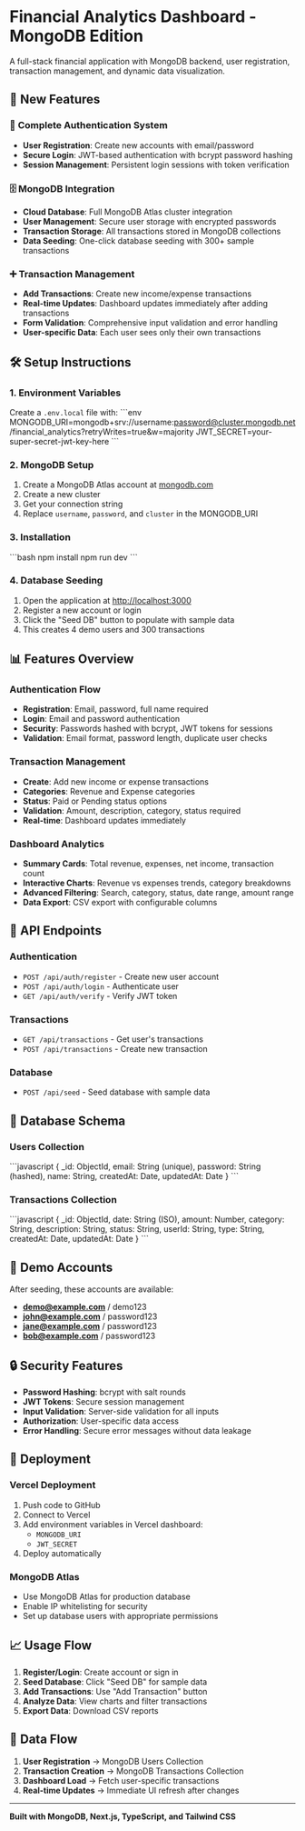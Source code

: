 # Financial Analytics Dashboard - MongoDB Edition

A full-stack financial application with MongoDB backend, user registration, transaction management, and dynamic data visualization.

## 🚀 New Features

### 🔐 **Complete Authentication System**
- **User Registration**: Create new accounts with email/password
- **Secure Login**: JWT-based authentication with bcrypt password hashing
- **Session Management**: Persistent login sessions with token verification

### 🗄️ **MongoDB Integration**
- **Cloud Database**: Full MongoDB Atlas cluster integration
- **User Management**: Secure user storage with encrypted passwords
- **Transaction Storage**: All transactions stored in MongoDB collections
- **Data Seeding**: One-click database seeding with 300+ sample transactions

### ➕ **Transaction Management**
- **Add Transactions**: Create new income/expense transactions
- **Real-time Updates**: Dashboard updates immediately after adding transactions
- **Form Validation**: Comprehensive input validation and error handling
- **User-specific Data**: Each user sees only their own transactions

## 🛠 **Setup Instructions**

### 1. **Environment Variables**
Create a `.env.local` file with:
\`\`\`env
MONGODB_URI=mongodb+srv://username:password@cluster.mongodb.net/financial_analytics?retryWrites=true&w=majority
JWT_SECRET=your-super-secret-jwt-key-here
\`\`\`

### 2. **MongoDB Setup**
1. Create a MongoDB Atlas account at [mongodb.com](https://mongodb.com)
2. Create a new cluster
3. Get your connection string
4. Replace `username`, `password`, and `cluster` in the MONGODB_URI

### 3. **Installation**
\`\`\`bash
npm install
npm run dev
\`\`\`

### 4. **Database Seeding**
1. Open the application at [http://localhost:3000](http://localhost:3000)
2. Register a new account or login
3. Click the "Seed DB" button to populate with sample data
4. This creates 4 demo users and 300 transactions

## 📊 **Features Overview**

### **Authentication Flow**
- **Registration**: Email, password, full name required
- **Login**: Email and password authentication
- **Security**: Passwords hashed with bcrypt, JWT tokens for sessions
- **Validation**: Email format, password length, duplicate user checks

### **Transaction Management**
- **Create**: Add new income or expense transactions
- **Categories**: Revenue and Expense categories
- **Status**: Paid or Pending status options
- **Validation**: Amount, description, category, status required
- **Real-time**: Dashboard updates immediately

### **Dashboard Analytics**
- **Summary Cards**: Total revenue, expenses, net income, transaction count
- **Interactive Charts**: Revenue vs expenses trends, category breakdowns
- **Advanced Filtering**: Search, category, status, date range, amount range
- **Data Export**: CSV export with configurable columns

## 🔧 **API Endpoints**

### **Authentication**
- `POST /api/auth/register` - Create new user account
- `POST /api/auth/login` - Authenticate user
- `GET /api/auth/verify` - Verify JWT token

### **Transactions**
- `GET /api/transactions` - Get user's transactions
- `POST /api/transactions` - Create new transaction

### **Database**
- `POST /api/seed` - Seed database with sample data

## 💾 **Database Schema**

### **Users Collection**
\`\`\`javascript
{
  _id: ObjectId,
  email: String (unique),
  password: String (hashed),
  name: String,
  createdAt: Date,
  updatedAt: Date
}
\`\`\`

### **Transactions Collection**
\`\`\`javascript
{
  _id: ObjectId,
  date: String (ISO),
  amount: Number,
  category: String,
  description: String,
  status: String,
  userId: String,
  type: String,
  createdAt: Date,
  updatedAt: Date
}
\`\`\`

## 🎯 **Demo Accounts**

After seeding, these accounts are available:
- **demo@example.com** / demo123
- **john@example.com** / password123
- **jane@example.com** / password123
- **bob@example.com** / password123

## 🔒 **Security Features**

- **Password Hashing**: bcrypt with salt rounds
- **JWT Tokens**: Secure session management
- **Input Validation**: Server-side validation for all inputs
- **Authorization**: User-specific data access
- **Error Handling**: Secure error messages without data leakage

## 🚀 **Deployment**

### **Vercel Deployment**
1. Push code to GitHub
2. Connect to Vercel
3. Add environment variables in Vercel dashboard:
   - `MONGODB_URI`
   - `JWT_SECRET`
4. Deploy automatically

### **MongoDB Atlas**
- Use MongoDB Atlas for production database
- Enable IP whitelisting for security
- Set up database users with appropriate permissions

## 📈 **Usage Flow**

1. **Register/Login**: Create account or sign in
2. **Seed Database**: Click "Seed DB" for sample data
3. **Add Transactions**: Use "Add Transaction" button
4. **Analyze Data**: View charts and filter transactions
5. **Export Data**: Download CSV reports

## 🔄 **Data Flow**

1. **User Registration** → MongoDB Users Collection
2. **Transaction Creation** → MongoDB Transactions Collection
3. **Dashboard Load** → Fetch user-specific transactions
4. **Real-time Updates** → Immediate UI refresh after changes

---

**Built with MongoDB, Next.js, TypeScript, and Tailwind CSS**
